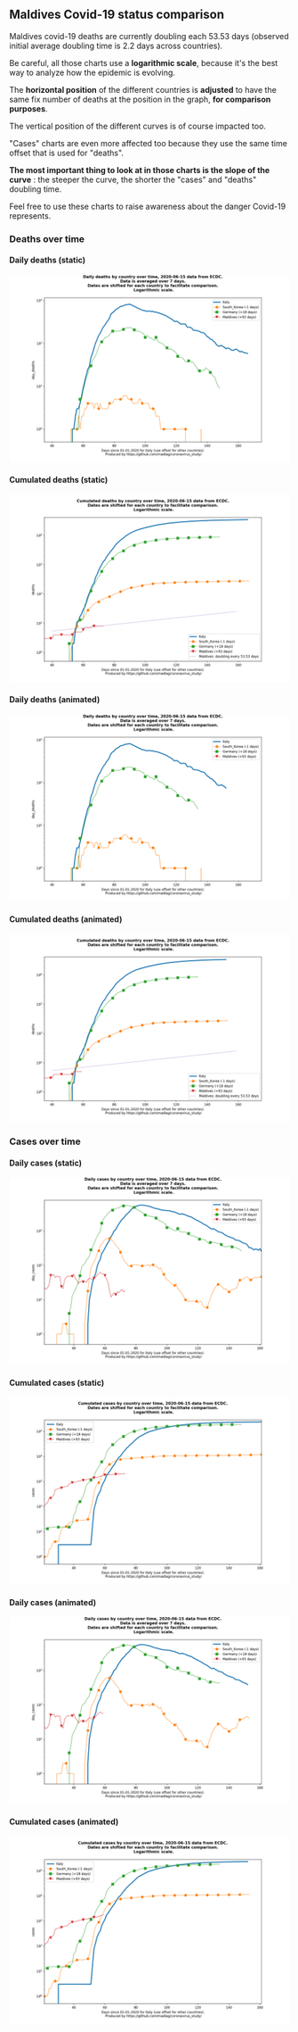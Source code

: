 ## Maldives Covid-19 status comparison 

Maldives covid-19 deaths are currently doubling each 53.53 days (observed initial average doubling time is 2.2 days across countries).



Be careful, all those charts use a **logarithmic scale**, because it's the best way to analyze how the epidemic is evolving.
 
The **horizontal position** of the different countries is **adjusted** to have the same fix number of deaths at the position in the graph, **for comparison purposes**.

The vertical position of the different curves is of course impacted too.

"Cases" charts are even more affected too because they use the same time offset that is used for "deaths".

**The most important thing to look at in those charts is the slope of the curve** : the steeper the curve, the shorter the "cases" and "deaths" doubling time.

Feel free to use these charts to raise awareness about the danger Covid-19 represents. 


 
### Deaths over time
 
#### Daily deaths (static)
![Maldives covid-19 daily deaths static chart](https://raw.githubusercontent.com/madlag/coronavirus_study/master/notebooks/graphs/2020-06-15/countries/Maldives/2020-06-15_Maldives_day_deaths.png "Maldives covid-19 day_deaths static chart")   
 
#### Cumulated deaths (static)
![Maldives covid-19 cumulated deaths static chart](https://raw.githubusercontent.com/madlag/coronavirus_study/master/notebooks/graphs/2020-06-15/countries/Maldives/2020-06-15_Maldives_deaths.png "Maldives covid-19 deaths static chart")   
 
#### Daily deaths (animated)
![Maldives covid-19 daily deaths animated chart](https://raw.githubusercontent.com/madlag/coronavirus_study/master/notebooks/graphs/2020-06-15/countries/Maldives/2020-06-15_Maldives_day_deaths.gif "Maldives covid-19 day_deaths animated chart")   
 
#### Cumulated deaths (animated)
![Maldives covid-19 cumulated deaths animated chart](https://raw.githubusercontent.com/madlag/coronavirus_study/master/notebooks/graphs/2020-06-15/countries/Maldives/2020-06-15_Maldives_deaths.gif "Maldives covid-19 deaths animated chart")   

 
### Cases over time
 
#### Daily cases (static)
![Maldives covid-19 daily cases static chart](https://raw.githubusercontent.com/madlag/coronavirus_study/master/notebooks/graphs/2020-06-15/countries/Maldives/2020-06-15_Maldives_day_cases.png "Maldives covid-19 day_cases static chart")   
 
#### Cumulated cases (static)
![Maldives covid-19 cumulated cases static chart](https://raw.githubusercontent.com/madlag/coronavirus_study/master/notebooks/graphs/2020-06-15/countries/Maldives/2020-06-15_Maldives_cases.png "Maldives covid-19 cases static chart")   
 
#### Daily cases (animated)
![Maldives covid-19 daily cases animated chart](https://raw.githubusercontent.com/madlag/coronavirus_study/master/notebooks/graphs/2020-06-15/countries/Maldives/2020-06-15_Maldives_day_cases.gif "Maldives covid-19 day_cases animated chart")   
 
#### Cumulated cases (animated)
![Maldives covid-19 cumulated cases animated chart](https://raw.githubusercontent.com/madlag/coronavirus_study/master/notebooks/graphs/2020-06-15/countries/Maldives/2020-06-15_Maldives_cases.gif "Maldives covid-19 cases animated chart")   

